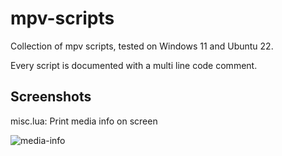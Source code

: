 
# mpv-scripts

Collection of mpv scripts, tested on Windows 11 and Ubuntu 22.

Every script is documented with a multi line code comment.

## Screenshots

misc.lua: Print media info on screen

![media-info](screenshots/media-info.jpg)

